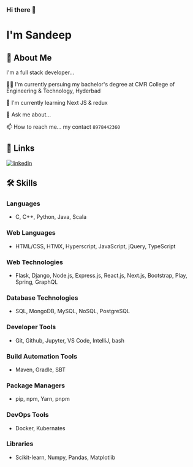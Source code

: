 ### Hi there 👋


# I'm Sandeep

## 🚀 About Me
I'm a full stack developer...

👩‍💻 I'm currently persuing my bachelor's degree at CMR College of Engineering & Technology, Hyderbad

🧠 I'm currently learning Next JS & redux

💬 Ask me about...

📫 How to reach me... my contact `8978442360`




## 🔗 Links
[![linkedin](https://img.shields.io/badge/linkedin-0A66C2?style=for-the-badge&logo=linkedin&logoColor=white)](https://www.linkedin.com/sandeepk1729)


## 🛠 Skills
### Languages
- C, C++, Python, Java, Scala
### Web Languages
- HTML/CSS, HTMX, Hyperscript, JavaScript, jQuery, TypeScript
### Web Technologies
- Flask, Django, Node.js, Express.js, React.js, Next.js, Bootstrap, Play, Spring, GraphQL
### Database Technologies
- SQL, MongoDB, MySQL, NoSQL, PostgreSQL
### Developer Tools
- Git, Github, Jupyter, VS Code, IntelliJ, bash
### Build Automation Tools
- Maven, Gradle, SBT
### Package Managers
- pip, npm, Yarn, pnpm
### DevOps Tools
- Docker, Kubernates
### Libraries
- Scikit-learn, Numpy, Pandas, Matplotlib
